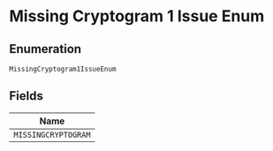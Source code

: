 
# Missing Cryptogram 1 Issue Enum

## Enumeration

`MissingCryptogram1IssueEnum`

## Fields

| Name |
|  --- |
| `MISSINGCRYPTOGRAM` |

